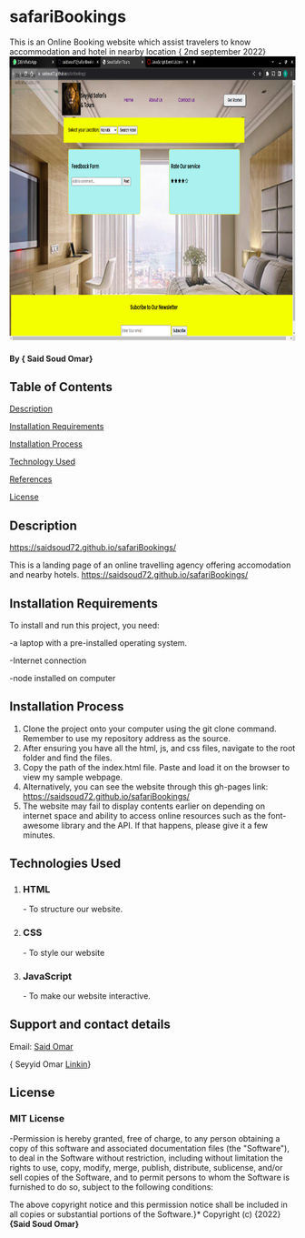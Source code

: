 # safariBookings 
This is an Online Booking website which assist travelers to know accommodation and hotel in nearby location { 2nd september 2022}
<img src="./assets/Screenshot from 2022-09-07 12-09-28.png" alt="website" height="500px" width="750px">
#### By **{ Said Soud Omar}**


## **Table of Contents**
[Description](#description)


[Installation Requirements](#installationrequirements)


[Installation Process](#installationprocess)


[Technology Used](#technologyused)


[References](#references)


[License](#license)

## Description
https://saidsoud72.github.io/safariBookings/

This is a landing page of an online travelling agency offering accomodation and nearby hotels.
https://saidsoud72.github.io/safariBookings/

## **Installation Requirements**
To install and run this project, you need:

-a laptop with a pre-installed operating system.

-Internet connection

-node installed on computer

## **Installation Process**
1. Clone the project onto your computer using the git clone command. Remember to use my repository address as the source. 
2. After ensuring you have all the html, js, and css files, navigate to the root folder and find the files. 
3. Copy the path of the index.html file. Paste and load it on the browser to view my sample webpage. 
4. Alternatively, you can see the website through this gh-pages link: https://saidsoud72.github.io/safariBookings/
5. The website may fail to display contents earlier on depending on internet space and ability to access online resources such as the font-awesome library and the API. If that happens, please give it a few minutes.

## Technologies Used
<ol>
    <li> <h3>HTML</h3>- To structure our website. </li>
    <li> <h3>CSS</h3>- To style our website </li>
    <li> <h3>JavaScript</h3>- To make our website interactive.</li>
 </ol>
 
## Support and contact details
Email: [Said Omar](Said.Omar@student.moringaschool.com)

{ Seyyid Omar <a href="https://www.linkedin.com/in/soud-omar-0b391bb7?lipi=urn%3Ali%3Apage%3Ad_flagship3_profile_view_base_contact_details%3B2wnmKif%2BR0ycIHQomfPwsQ%3D%3D">Linkin</a>}

## License
<h3>MIT License</h3>-Permission is hereby granted, free of charge, to any person obtaining a copy of this software and associated documentation files (the "Software"), to deal in the Software without restriction, including without limitation the rights to use, copy, modify, merge, publish, distribute, sublicense, and/or sell copies of the Software, and to permit persons to whom the Software is furnished to do so, subject to the following conditions:

The above copyright notice and this permission notice shall be included in all copies or substantial portions of the Software.}*
Copyright (c) {2022} **{Said Soud Omar}**